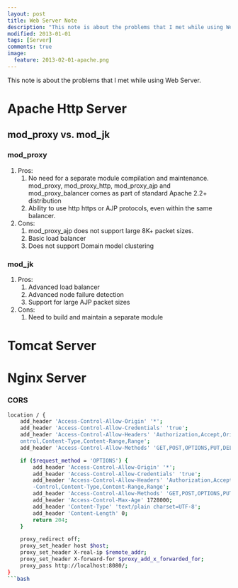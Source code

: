 ```yaml
---
layout: post
title: Web Server Note
description: "This note is about the problems that I met while using Web Server."
modified: 2013-01-01
tags: [Server]
comments: true
image:
  feature: 2013-02-01-apache.png
---
```


This note is about the problems that I met while using Web Server.

<div class="social-share" data-initialized="true">
    <a href="#" class="social-share-icon icon-weibo"></a>
    <a href="#" class="social-share-icon icon-qq"></a>
    <a href="#" class="social-share-icon icon-wechat"></a>
</div>
<link rel="stylesheet" href="https://resource.chun.no/sharejs/css/share.min.css">
<script src="https://resource.chun.no/sharejs/js/social-share.min.js"></script>

# Apache Http Server

## mod_proxy vs. mod_jk

### mod_proxy

1. Pros:
    1. No need for a separate module compilation and maintenance. mod_proxy, mod_proxy_http, mod_proxy_ajp and mod_proxy_balancer comes as part of standard Apache 2.2+ distribution
    2. Ability to use http https or AJP protocols, even within the same balancer.
2. Cons:
    1. mod_proxy_ajp does not support large 8K+ packet sizes.
    2. Basic load balancer
    3. Does not support Domain model clustering


### mod_jk
1. Pros:
      1. Advanced load balancer
      2. Advanced node failure detection
      3. Support for large AJP packet sizes
2. Cons:
      1. Need to build and maintain a separate module

# Tomcat Server

# Nginx Server

### CORS

```bash
location / {
    add_header 'Access-Control-Allow-Origin' '*';
    add_header 'Access-Control-Allow-Credentials' 'true';
    add_header 'Access-Control-Allow-Headers' 'Authorization,Accept,Origin,DNT,X-CustomHeader,Keep-Alive,User-Agent,X-Requested-With,If-Modified-Since,Cache-C
    ontrol,Content-Type,Content-Range,Range';
    add_header 'Access-Control-Allow-Methods' 'GET,POST,OPTIONS,PUT,DELETE,PATCH';

    if ($request_method = 'OPTIONS') {
        add_header 'Access-Control-Allow-Origin' '*';
        add_header 'Access-Control-Allow-Credentials' 'true';
        add_header 'Access-Control-Allow-Headers' 'Authorization,Accept,Origin,DNT,X-CustomHeader,Keep-Alive,User-Agent,X-Requested-With,If-Modified-Since,Cache
        -Control,Content-Type,Content-Range,Range';
        add_header 'Access-Control-Allow-Methods' 'GET,POST,OPTIONS,PUT,DELETE,PATCH';
        add_header 'Access-Control-Max-Age' 1728000;
        add_header 'Content-Type' 'text/plain charset=UTF-8';
        add_header 'Content-Length' 0;
        return 204;
    }

    proxy_redirect off;
    proxy_set_header host $host;
    proxy_set_header X-real-ip $remote_addr;
    proxy_set_header X-forward-for $proxy_add_x_forwarded_for;
    proxy_pass http://localhost:8080/;
}
```bash
